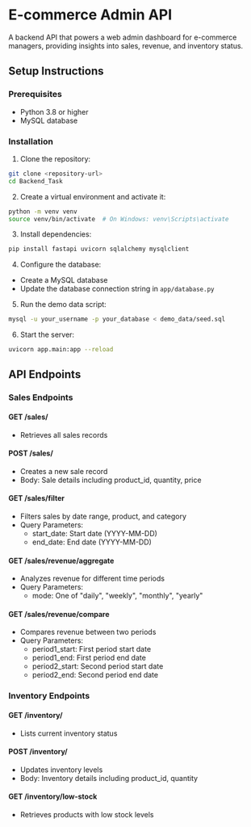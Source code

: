 # E-commerce Admin API

A backend API that powers a web admin dashboard for e-commerce managers, providing insights into sales, revenue, and inventory status.

## Setup Instructions

### Prerequisites
- Python 3.8 or higher
- MySQL database

### Installation

1. Clone the repository:
```bash
git clone <repository-url>
cd Backend_Task
```

2. Create a virtual environment and activate it:
```bash
python -m venv venv
source venv/bin/activate  # On Windows: venv\Scripts\activate
```

3. Install dependencies:
```bash
pip install fastapi uvicorn sqlalchemy mysqlclient
```

4. Configure the database:
- Create a MySQL database
- Update the database connection string in `app/database.py`

5. Run the demo data script:
```bash
mysql -u your_username -p your_database < demo_data/seed.sql
```

6. Start the server:
```bash
uvicorn app.main:app --reload
```

## API Endpoints

### Sales Endpoints

#### GET /sales/
- Retrieves all sales records

#### POST /sales/
- Creates a new sale record
- Body: Sale details including product_id, quantity, price

#### GET /sales/filter
- Filters sales by date range, product, and category
- Query Parameters:
  - start_date: Start date (YYYY-MM-DD)
  - end_date: End date (YYYY-MM-DD)


#### GET /sales/revenue/aggregate
- Analyzes revenue for different time periods
- Query Parameters:
  - mode: One of "daily", "weekly", "monthly", "yearly"

#### GET /sales/revenue/compare
- Compares revenue between two periods
- Query Parameters:
  - period1_start: First period start date
  - period1_end: First period end date
  - period2_start: Second period start date
  - period2_end: Second period end date

### Inventory Endpoints

#### GET /inventory/
- Lists current inventory status

#### POST /inventory/
- Updates inventory levels
- Body: Inventory details including product_id, quantity

#### GET /inventory/low-stock
- Retrieves products with low stock levels 